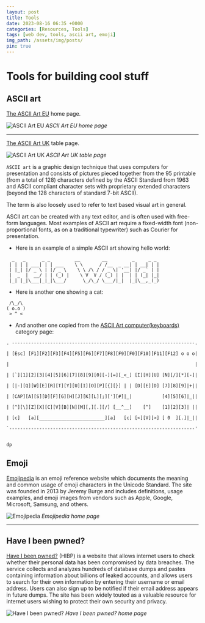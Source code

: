 ```yaml
---
layout: post
title: Tools
date: 2023-08-16 06:35 +0000
categories: [Resources, Tools]
tags: [web dev, tools, ascii art, emoji]
img_path: /assets/img/posts/
pin: true
---
```


# Tools for building cool stuff

## ASCII art

<a href="https://www.asciiart.eu/" target="_blank">The ASCII Art EU</a> home page.

![ASCII Art EU](ascii-eu.png)
_ASCII Art EU home page_

---

<a href="https://www.ascii.co.uk/art" target="_blank">The ASCII Art UK</a> table page.

![ASCII Art UK](ascii-uk.png)
_ASCII Art UK table page_

`ASCII art` is a graphic design technique that uses computers for presentation and consists of pictures pieced together from the 95 printable (from a total of 128) characters defined by the ASCII Standard from 1963 and ASCII compliant character sets with proprietary extended characters (beyond the 128 characters of standard 7-bit ASCII).

The term is also loosely used to refer to text based visual art in general.

ASCII art can be created with any text editor, and is often used with free-form languages.
Most examples of ASCII art require a fixed-width font (non-proportional fonts, as on a traditional typewriter) such as Courier for presentation.

- Here is an example of a simple ASCII art showing hello world:

```
  _   _      _ _         __        __         _     _ _
 | | | | ___| | | ___    \ \      / /__  _ __| | __| | |
 | |_| |/ _ \ | |/ _ \    \ \ /\ / / _ \| '__| |/ _` | |
 |  _  |  __/ | | (_) |    \ V  V / (_) | |  | | (_| |_|
 |_| |_|\___|_|_|\___/      \_/\_/ \___/|_|  |_|\__,_(_)
```

- Here is another one showing a cat:

```
 /\_/\
( o.o )
 > ^ <
```

- And another one copied from the <a href="https://www.asciiart.eu/computers/keyboards" target="_blank">ASCII Art computer(keyboards)</a> category page:

```
. -------------------------------------------------------------------.

| [Esc] [F1][F2][F3][F4][F5][F6][F7][F8][F9][F0][F10][F11][F12] o o o|

|                                                                    |

| [`][1][2][3][4][5][6][7][8][9][0][-][=][_<_] [I][H][U] [N][/][*][-]|

| [|-][Q][W][E][R][T][Y][U][I][O][P][{][}] | | [D][E][D] [7][8][9]|+||

| [CAP][A][S][D][F][G][H][J][K][L][;]['][#]|_|           [4][5][6]|_||

| [^][\][Z][X][C][V][B][N][M][,][.][/] [__^__]    [^]    [1][2][3]| ||

| [c]   [a][________________________][a]   [c] [<][V][>] [ 0  ][.]|_||

`--------------------------------------------------------------------'

                                                                          dp
```

## Emoji

<a href="https://emojipedia.org/" target="_blank">Emojipedia</a> is an emoji reference website which documents the meaning and common usage of emoji characters in the Unicode Standard. The site was founded in 2013 by Jeremy Burge and includes definitions, usage examples, and emoji images from vendors such as Apple, Google, Microsoft, Samsung, and others.

![Emojipedia](emojipedia.png)
_Emojipedia home page_

---

## Have I been pwned?

<a href="https://haveibeenpwned.com/" target="_blank">Have I been pwned?</a> (HIBP) is a website that allows internet users to check whether their personal data has been compromised by data breaches. The service collects and analyzes hundreds of database dumps and pastes containing information about billions of leaked accounts, and allows users to search for their own information by entering their username or email address. Users can also sign up to be notified if their email address appears in future dumps. The site has been widely touted as a valuable resource for internet users wishing to protect their own security and privacy.

![Have I been pwned?](haveibeenpwned.png)
_Have I been pwned? home page_
